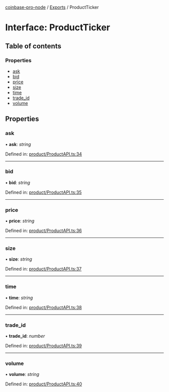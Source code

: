 [coinbase-pro-node](../README.md) / [Exports](../modules.md) / ProductTicker

# Interface: ProductTicker

## Table of contents

### Properties

- [ask](productticker.md#ask)
- [bid](productticker.md#bid)
- [price](productticker.md#price)
- [size](productticker.md#size)
- [time](productticker.md#time)
- [trade_id](productticker.md#trade_id)
- [volume](productticker.md#volume)

## Properties

### ask

• **ask**: _string_

Defined in: [product/ProductAPI.ts:34](https://github.com/bennycode/coinbase-pro-node/blob/baa73d4/src/product/ProductAPI.ts#L34)

---

### bid

• **bid**: _string_

Defined in: [product/ProductAPI.ts:35](https://github.com/bennycode/coinbase-pro-node/blob/baa73d4/src/product/ProductAPI.ts#L35)

---

### price

• **price**: _string_

Defined in: [product/ProductAPI.ts:36](https://github.com/bennycode/coinbase-pro-node/blob/baa73d4/src/product/ProductAPI.ts#L36)

---

### size

• **size**: _string_

Defined in: [product/ProductAPI.ts:37](https://github.com/bennycode/coinbase-pro-node/blob/baa73d4/src/product/ProductAPI.ts#L37)

---

### time

• **time**: _string_

Defined in: [product/ProductAPI.ts:38](https://github.com/bennycode/coinbase-pro-node/blob/baa73d4/src/product/ProductAPI.ts#L38)

---

### trade_id

• **trade_id**: _number_

Defined in: [product/ProductAPI.ts:39](https://github.com/bennycode/coinbase-pro-node/blob/baa73d4/src/product/ProductAPI.ts#L39)

---

### volume

• **volume**: _string_

Defined in: [product/ProductAPI.ts:40](https://github.com/bennycode/coinbase-pro-node/blob/baa73d4/src/product/ProductAPI.ts#L40)
